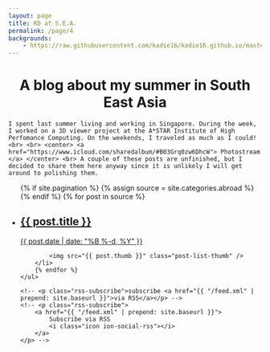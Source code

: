 ```yaml
---
layout: page
title: KD at S.E.A.
permalink: /page/4
backgrounds:
    - https://raw.githubusercontent.com/kadie16/kadie16.github.io/master/assets/images/backgrounds/asiaMap.jpg
---
```

<h1> <center>A blog about my summer in South East Asia </h1></center>

    I spent last summer living and working in Singapore. During the week, I worked on a 3D viewer project at the A*STAR Institute of High Perfomance Computing. On the weekends, I traveled as much as I could! <br> <br> <center> <a href="https://www.icloud.com/sharedalbum/#B03Grq0zw6DhcW"> Photostream </a> </center> <br> A couple of these posts are unfinished, but I decided to share them here anyway since it is unlikely I will get around to polishing them. 
        
<div class="home"> 
    <ul class="post-list">
        {% if site.pagination %}
        {% assign source = site.categories.abroad %}
        {% endif %}
        {% for post in source %}
        <li>
            <a href="{{ post.url | prepend: site.baseurl }}" class="post-list-link">
                <div class="post-list-info">
                    <h2 class="post-list-title">{{ post.title }}</h2>
                    <span class="post-list-meta">{{ post.date | date: "%B %-d, %Y" }}</span>
                </div>
            </a>

            <img src="{{ post.thumb }}" class="post-list-thumb" />
        </li>
        {% endfor %}
    </ul>

    <!-- <p class="rss-subscribe">subscribe <a href="{{ "/feed.xml" | prepend: site.baseurl }}">via RSS</a></p> -->
    <!-- <p class="rss-subscribe">
        <a href="{{ "/feed.xml" | prepend: site.baseurl }}">
            Subscribe via RSS
            <i class="icon ion-social-rss"></i>
        </a>
    </p> -->
</div>
